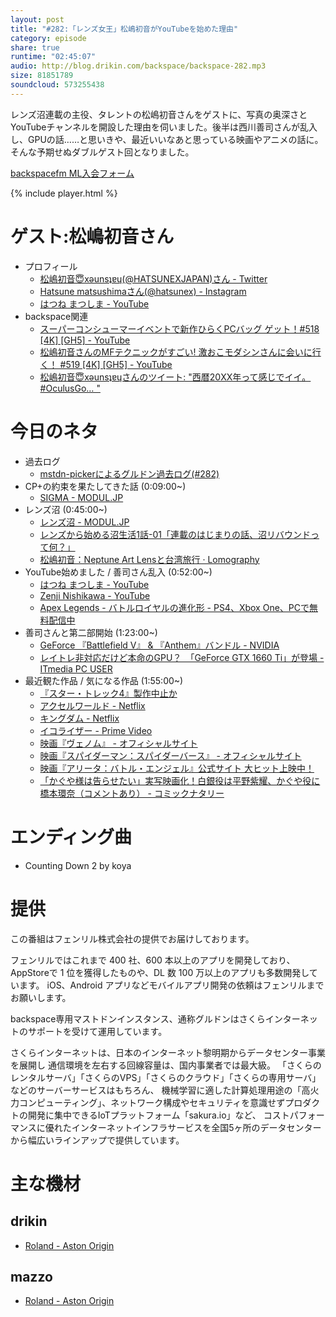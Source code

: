 ```yaml
---
layout: post
title: "#282:「レンズ女王」松嶋初音がYouTubeを始めた理由"
category: episode
share: true
runtime: "02:45:07"
audio: http://blog.drikin.com/backspace/backspace-282.mp3
size: 81851789
soundcloud: 573255438
---
```


レンズ沼連載の主役、タレントの松嶋初音さんをゲストに、写真の奥深さとYouTubeチャンネルを開設した理由を伺いました。後半は西川善司さんが乱入し、GPUの話……と思いきや、最近いいなあと思っている映画やアニメの話に。そんな予期せぬダブルゲスト回となりました。

[backspacefm ML入会フォーム](http://backspace.us11.list-manage.com/subscribe?u=09c933bd3997c1d16dbed156a&id=84b6529b91)

{% include player.html %}


# ゲスト:松嶋初音さん
* プロフィール
  * [松嶋初音😇xǝunsʇɐɥ(@HATSUNEXJAPAN)さん - Twitter](https://twitter.com/HATSUNEXJAPAN)
  * [Hatsune matsushimaさん(@hatsunex) - Instagram](https://www.instagram.com/hatsunex/)
  * [はつね まつしま - YouTube](https://www.youtube.com/channel/UCUSncLw7VuhfjztgDpiXdLQ)
* backspace関連
  * [スーパーコンシューマーイベントで新作ひらくPCバッグ ゲット！#518 [4K] [GH5] - YouTube](https://www.youtube.com/watch?v=xcUMW2Oleu0)
  * [松嶋初音さんのMFテクニックがすごい! 激おこモダシンさんに会いに行く！ #519 [4K] [GH5] - YouTube](https://www.youtube.com/watch?v=yx0qheo7LAI)
  * [松嶋初音😇xǝunsʇɐɥさんのツイート: "西暦20XX年って感じでイイ。 #OculusGo… "](https://twitter.com/HATSUNEXJAPAN/status/996229758940729345)

# 今日のネタ
* 過去ログ
  * [mstdn-pickerによるグルドン過去ログ(#282)](https://rbtnn.github.io/mstdn-picker/?instance=mstdn.guru&since_id=101639458981337525&max_id=101640175589132742)
* CP+の約束を果たしてきた話 (0:09:00~)
  * [SIGMA - MODUL.JP](https://modul.jp/tag/sigma/)
* レンズ沼 (0:45:00~)
  * [レンズ沼 - MODUL.JP](https://modul.jp/tag/%E3%83%AC%E3%83%B3%E3%82%BA%E6%B2%BC/)
  * [レンズから始める沼生活1話-01「連載のはじまりの話、沼リバウンドって何？」](https://modul.jp/201711063450/?fbclid=IwAR0Bdxaa20n7GCzKZ18FgTTZPI62T9_PhQT6Je1o3dGCWl2QIVnAx-CpIeI)
  * [松嶋初音：Neptune Art Lensと台湾旅行 · Lomography](https://www.lomography.jp/magazine/339590-hatsune-matsushima-neptune-art-lens)
* YouTube始めました / 善司さん乱入 (0:52:00~)
  * [はつね まつしま - YouTube](https://www.youtube.com/channel/UCUSncLw7VuhfjztgDpiXdLQ)
  * [Zenji Nishikawa - YouTube](https://www.youtube.com/channel/UCD-wofXkCyZ-uRkcZMmwEEA)
  * [Apex Legends - バトルロイヤルの進化形 - PS4、Xbox One、PCで無料配信中](https://www.ea.com/ja-jp/games/apex-legends)
* 善司さんと第二部開始 (1:23:00~)
  * [GeForce 『Battlefield V』 & 『Anthem』バンドル - NVIDIA](https://www.nvidia.com/ja-jp/geforce/campaigns/battlefield-v-anthem-bundle/)
  * [レイトレ非対応だけど本命のGPU？　「GeForce GTX 1660 Ti」が登場 - ITmedia PC USER](https://www.itmedia.co.jp/pcuser/articles/1902/23/news021.html)
* 最近観た作品 / 気になる作品 (1:55:00~)
  * [『スター・トレック4』製作中止か](https://jp.ign.com/star-trek-4/32148/news/4)
  * [アクセルワールド - Netflix](https://www.netflix.com/title/80039973)
  * [キングダム - Netflix](https://www.netflix.com/title/80180171)
  * [イコライザー - Prime Video](http://amzn.asia/d/hSaZuDd)
  * [映画『ヴェノム』 - オフィシャルサイト](http://www.venom-movie.jp/)
  * [映画『スパイダーマン：スパイダーバース』 - オフィシャルサイト](http://www.spider-verse.jp/site/)
  * [映画『アリータ：バトル・エンジェル』公式サイト 大ヒット上映中！](http://www.foxmovies-jp.com/alitabattleangel/)
  * [「かぐや様は告らせたい」実写映画化！白銀役は平野紫耀、かぐや役に橋本環奈（コメントあり） - コミックナタリー](https://natalie.mu/comic/news/320786)

# エンディング曲
* Counting Down 2 by koya

# 提供

この番組はフェンリル株式会社の提供でお届けしております。

フェンリルではこれまで 400 社、600 本以上のアプリを開発しており、AppStoreで 1 位を獲得したものや、DL 数 100 万以上のアプリも多数開発しています。
iOS、Android アプリなどモバイルアプリ開発の依頼はフェンリルまでお願いします。

backspace専用マストドンインスタンス、通称グルドンはさくらインターネットのサポートを受けて運用しています。

さくらインターネットは、日本のインターネット黎明期からデータセンター事業を展開し
通信環境を左右する回線容量は、国内事業者では最大級。
「さくらのレンタルサーバ」「さくらのVPS」「さくらのクラウド」「さくらの専用サーバ」などのサーバーサービスはもちろん、
機械学習に適した計算処理用途の「高火力コンピューティング」、ネットワーク構成やセキュリティを意識せずプロダクトの開発に集中できるIoTプラットフォーム「sakura.io」など、
コストパフォーマンスに優れたインターネットインフラサービスを全国5ヶ所のデータセンターから幅広いラインアップで提供しています。

# 主な機材

## drikin
* [Roland - Aston Origin](http://amzn.asia/1OwAZ0w)

## mazzo
* [Roland - Aston Origin](http://amzn.asia/1OwAZ0w)
